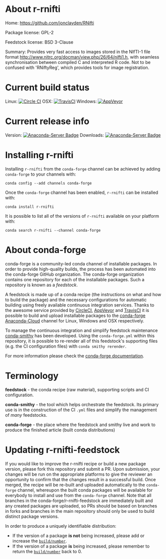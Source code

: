 About r-rnifti
==============

Home: https://github.com/jonclayden/RNifti

Package license: GPL-2

Feedstock license: BSD 3-Clause

Summary: Provides very fast access to images stored in the NIfTI-1 file format <http://www.nitrc.org/docman/view.php/26/64/nifti1.h>, with seamless synchronisation between compiled C and interpreted R code. Not to be confused with 'RNiftyReg', which provides tools for image registration.



Current build status
====================

Linux: [![Circle CI](https://circleci.com/gh/conda-forge/r-rnifti-feedstock.svg?style=shield)](https://circleci.com/gh/conda-forge/r-rnifti-feedstock)
OSX: [![TravisCI](https://travis-ci.org/conda-forge/r-rnifti-feedstock.svg?branch=master)](https://travis-ci.org/conda-forge/r-rnifti-feedstock)
Windows: [![AppVeyor](https://ci.appveyor.com/api/projects/status/github/conda-forge/r-rnifti-feedstock?svg=True)](https://ci.appveyor.com/project/conda-forge/r-rnifti-feedstock/branch/master)

Current release info
====================
Version: [![Anaconda-Server Badge](https://anaconda.org/conda-forge/r-rnifti/badges/version.svg)](https://anaconda.org/conda-forge/r-rnifti)
Downloads: [![Anaconda-Server Badge](https://anaconda.org/conda-forge/r-rnifti/badges/downloads.svg)](https://anaconda.org/conda-forge/r-rnifti)

Installing r-rnifti
===================

Installing `r-rnifti` from the `conda-forge` channel can be achieved by adding `conda-forge` to your channels with:

```
conda config --add channels conda-forge
```

Once the `conda-forge` channel has been enabled, `r-rnifti` can be installed with:

```
conda install r-rnifti
```

It is possible to list all of the versions of `r-rnifti` available on your platform with:

```
conda search r-rnifti --channel conda-forge
```


About conda-forge
=================

conda-forge is a community-led conda channel of installable packages.
In order to provide high-quality builds, the process has been automated into the
conda-forge GitHub organization. The conda-forge organization contains one repository
for each of the installable packages. Such a repository is known as a *feedstock*.

A feedstock is made up of a conda recipe (the instructions on what and how to build
the package) and the necessary configurations for automatic building using freely
available continuous integration services. Thanks to the awesome service provided by
[CircleCI](https://circleci.com/), [AppVeyor](http://www.appveyor.com/)
and [TravisCI](https://travis-ci.org/) it is possible to build and upload installable
packages to the [conda-forge](https://anaconda.org/conda-forge)
[Anaconda-Cloud](http://docs.anaconda.org/) channel for Linux, Windows and OSX respectively.

To manage the continuous integration and simplify feedstock maintenance
[conda-smithy](http://github.com/conda-forge/conda-smithy) has been developed.
Using the ``conda-forge.yml`` within this repository, it is possible to re-render all of
this feedstock's supporting files (e.g. the CI configuration files) with ``conda smithy rerender``.

For more information please check the [conda-forge documentation](https://conda-forge.org/docs/).

Terminology
===========

**feedstock** - the conda recipe (raw material), supporting scripts and CI configuration.

**conda-smithy** - the tool which helps orchestrate the feedstock.
                   Its primary use is in the construction of the CI ``.yml`` files
                   and simplify the management of *many* feedstocks.

**conda-forge** - the place where the feedstock and smithy live and work to
                  produce the finished article (built conda distributions)


Updating r-rnifti-feedstock
===========================

If you would like to improve the r-rnifti recipe or build a new
package version, please fork this repository and submit a PR. Upon submission,
your changes will be run on the appropriate platforms to give the reviewer an
opportunity to confirm that the changes result in a successful build. Once
merged, the recipe will be re-built and uploaded automatically to the
`conda-forge` channel, whereupon the built conda packages will be available for
everybody to install and use from the `conda-forge` channel.
Note that all branches in the conda-forge/r-rnifti-feedstock are
immediately built and any created packages are uploaded, so PRs should be based
on branches in forks and branches in the main repository should only be used to
build distinct package versions.

In order to produce a uniquely identifiable distribution:
 * If the version of a package **is not** being increased, please add or increase
   the [``build/number``](http://conda.pydata.org/docs/building/meta-yaml.html#build-number-and-string).
 * If the version of a package **is** being increased, please remember to return
   the [``build/number``](http://conda.pydata.org/docs/building/meta-yaml.html#build-number-and-string)
   back to 0.